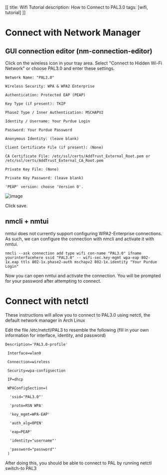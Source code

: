 [[
title: Wifi Tutorial
description: How to Connect to PAL3.0
tags: [wifi, tutorial]
]]

# Connect with Network Manager

## GUI connection editor (nm-connection-editor)

Click on the wireless icon in your tray area. Select "Connect to Hidden Wi-Fi Network" or choose PAL3.0 and enter these settings.

    Network Name: "PAL3.0"

    Wireless Security: WPA & WPA2 Enterprise

    Authentication: Protected EAP (PEAP)

    Key Type (if present): TKIP

    Phase2 Type / Inner Authentication: MSCHAPV2

    Identity / Username: Your Purdue Login

    Password: Your Purdue Password

    Anonymous Identity: (leave blank)

    Client Certificate File (if present): (None)

    CA Certificate File: /etc/ssl/certs/AddTrust_External_Root.pem or /etc/ssl/certs/AddTrust_External_CA_Root.pem

    Private Key File: (None)

    Private Key Password: (leave blank)

    'PEAP' version: choose 'Version 0'.

![image](PAL3example.png)

Click save.

## nmcli + nmtui

nmtui does not currently support configuring WPA2-Enterprise connections. As such, we can configure the connection with nmcli and activate it with nmtui.

```
nmcli --ask connection add type wifi con-name "PAL3.0" ifname yourinterfacehere ssid "PAL3.0" -- wifi-sec.key-mgmt wpa-eap 802-1x.eap ttls 802-1x.phase2-auth mschapv2 802-1x.identity "Your Purdue Login"
```

Now you can open nmtui and activate the connection. You will be prompted for your password after attempting to connect.

# Connect with netctl

These instructions will allow you to connect to PAL3.0 using netctl, the default network manager in Arch Linux

Edit the file /etc/netctl/PAL3 to resemble the following (fill in your own information for interface, identity, and password)

    Description='PAL3.0-profile'

     Interface=wlan0

     Connection=wireless

     Security=wpa-configsection

     IP=dhcp

     WPAConfigSection=(

      'ssid="PAL3.0"'

      'proto=RSN WPA'

      'key_mgmt=WPA-EAP'

      'auth_alg=OPEN'

      'eap=PEAP'

      'identity="username"'

      'password="password"'
     )

After doing this, you should be able to connect to PAL by running netctl switch-to PAL3
